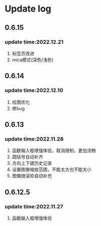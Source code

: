 # Update log

## 0.6.15

### update time:2022.12.21

1. 标签页改进
2. mica模式(深色/浅色)

## 0.6.14

### update time:2022.12.10

1. 绘图优化
2. 修bug

## 0.6.13

### update time:2022.11.28

1. 函数输入框增强体验，取消限制，更加流畅
2. 圆括号自动补齐
3. 方向上下键历史记录
4. 设置图像缩放范围，不能太大也不能太小
5. 图像随滚轮自动补充

## 0.6.12.5

### update time:2022.11.27

1. 函数输入框增强体验
